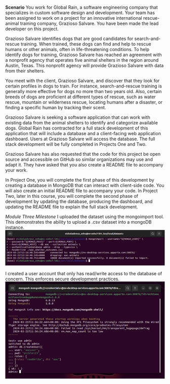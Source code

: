 **Scenario**
You work for Global Rain, a software engineering company that specializes in custom software design and development. Your team has been assigned to work on a project for an innovative international rescue-animal training company, Grazioso Salvare. You have been made the lead developer on this project.

Grazioso Salvare identifies dogs that are good candidates for search-and-rescue training. When trained, these dogs can find and help to rescue humans or other animals, often in life-threatening conditions. To help identify dogs for training, Grazioso Salvare has reached an agreement with a nonprofit agency that operates five animal shelters in the region around Austin, Texas. This nonprofit agency will provide Grazioso Salvare with data from their shelters.

You meet with the client, Grazioso Salvare, and discover that they look for certain profiles in dogs to train. For instance, search-and-rescue training is generally more effective for dogs no more than two years old. Also, certain breeds of dogs are proficient at different types of rescue, such as water rescue, mountain or wilderness rescue, locating humans after a disaster, or finding a specific human by tracking their scent.

Grazioso Salvare is seeking a software application that can work with existing data from the animal shelters to identify and categorize available dogs. Global Rain has contracted for a full stack development of this application that will include a database and a client-facing web application dashboard. Users at Grazioso Salvare will access the database. The full stack development will be fully completed in Projects One and Two.

Grazioso Salvare has also requested that the code for this project be open source and accessible on GitHub so similar organizations may use and adapt it. They have asked that you also create a README file to accompany your work.

In Project One, you will complete the first phase of this development by creating a database in MongoDB that can interact with client-side code. You will also create an initial README file to accompany your code. In Project Two, later in this course, you will complete the second phase of development by updating the database, producing the dashboard, and updating the README file to explain the full stack development.


*Module Three Milestone*
I uploaded the dataset using the mongoimport tool. This demonstrates the ability to upload a .csv dataset into a mongoDB instance.
![Import Command Screenshot](Screenshots/1_1_mongoimport.png)

I created a user account that only has read/write access to the database of concern. This enforces secure development practices.
![Import Command Screenshot](Screenshots/2_1_user_account_creation.png)